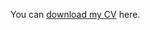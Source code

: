 
<object data="https://aghnguyen.github.io/assets/Nguyen_CV-13.pdf" width=100vh height= 100vh type='application/pdf'></object>

You can [download my CV](assets/Nguyen_CV-13.pdf) here.
